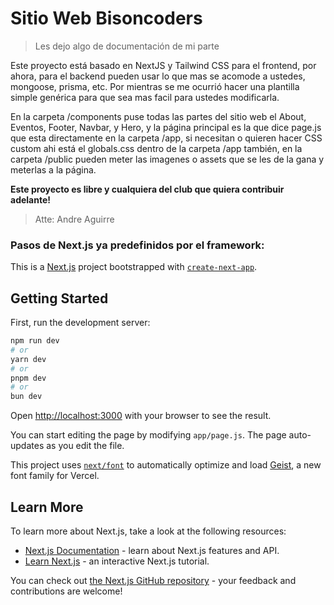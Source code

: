 # Sitio Web Bisoncoders 
> Les dejo algo de documentación de mi parte

Este proyecto está basado en NextJS y Tailwind CSS para el frontend,
por ahora, para el backend pueden usar lo que mas se acomode a ustedes, mongoose, prisma, etc. Por mientras se me ocurrió hacer una plantilla simple genérica para que sea mas facil para ustedes modificarla.

En la carpeta /components puse todas las partes del sitio web el About, Eventos, Footer, Navbar, y Hero, y la página principal es la que dice page.js que esta directamente en la carpeta /app, si necesitan o quieren hacer CSS custom ahi está el globals.css dentro de la carpeta /app también, en la carpeta /public pueden meter las imagenes o assets que se les de la gana y meterlas a la página.

**Este proyecto es libre y cualquiera del club que quiera contribuir adelante!**
> Atte: Andre Aguirre
### Pasos de Next.js ya predefinidos por el framework:

This is a [Next.js](https://nextjs.org) project bootstrapped with [`create-next-app`](https://github.com/vercel/next.js/tree/canary/packages/create-next-app).

## Getting Started

First, run the development server:

```bash
npm run dev
# or
yarn dev
# or
pnpm dev
# or
bun dev
```

Open [http://localhost:3000](http://localhost:3000) with your browser to see the result.

You can start editing the page by modifying `app/page.js`. The page auto-updates as you edit the file.

This project uses [`next/font`](https://nextjs.org/docs/app/building-your-application/optimizing/fonts) to automatically optimize and load [Geist](https://vercel.com/font), a new font family for Vercel.

## Learn More

To learn more about Next.js, take a look at the following resources:

- [Next.js Documentation](https://nextjs.org/docs) - learn about Next.js features and API.
- [Learn Next.js](https://nextjs.org/learn) - an interactive Next.js tutorial.

You can check out [the Next.js GitHub repository](https://github.com/vercel/next.js) - your feedback and contributions are welcome!


